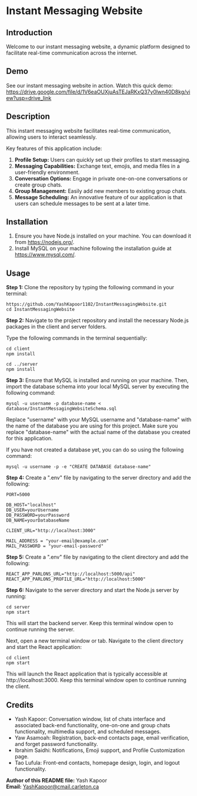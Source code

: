 # Instant Messaging Website

## Introduction
Welcome to our instant messaging website, a dynamic platform designed to facilitate
real-time communication across the internet. 

## Demo 
See our instant messaging website in action. Watch this quick demo:
https://drive.google.com/file/d/1V6eaOUXjuAsTEJaRKxQ37y0lwn40D8kg/view?usp=drive_link

## Description
This instant messaging website facilitates real-time communication, allowing users to interact seamlessly. 

Key features of this application include:

1. **Profile Setup:** Users can quickly set up their profiles to start messaging.
2. **Messaging Capabilities:** Exchange text, emojis, and media files in a user-friendly environment.
3. **Conversation Options:** Engage in private one-on-one conversations or create group chats.
4. **Group Management:** Easily add new members to existing group chats.
5. **Message Scheduling:** An innovative feature of our application is that users can schedule messages to be sent at a later time. 

## Installation
1. Ensure you have Node.js installed on your machine. You can download it from https://nodejs.org/.
2. Install MySQL on your machine following the installation guide at https://www.mysql.com/.

## Usage
**Step 1:**  Clone the repository by typing the following command in your terminal:

```
https://github.com/YashKapoor1102/InstantMessagingWebsite.git
cd InstantMessagingWebsite
```

**Step 2:** Navigate to the project repository and install the necessary Node.js packages
in the client and server folders.

Type the following commands in the terminal sequentially:

```
cd client
npm install
```

```
cd ../server
npm install
```

**Step 3:** Ensure that MySQL is installed and running on your machine. 
Then, import the database schema into your local MySQL server by executing the following command:

`mysql -u username -p database-name < database/InstantMessagingWebsiteSchema.sql`

Replace "username" with your MySQL username and "database-name" with the name of the database you are using for this project. 
Make sure you replace "database-name" with the actual name of the database you created for this application.

If you have not created a database yet, you can do so using the following command:

`mysql -u username -p -e "CREATE DATABASE database-name"`

**Step 4:** Create a ".env" file by navigating to the server directory and add the following:

```
PORT=5000

DB_HOST="localhost"
DB_USER=yourUsername
DB_PASSWORD=yourPassword
DB_NAME=yourDatabaseName

CLIENT_URL="http://localhost:3000"

MAIL_ADDRESS = "your-email@example.com"
MAIL_PASSWORD = "your-email-password"
```

**Step 5:** Create a ".env" file by navigating to the client directory and add the following:

```
REACT_APP_PARLONS_URL="http://localhost:5000/api"
REACT_APP_PARLONS_PROFILE_URL="http://localhost:5000"
```

**Step 6:** Navigate to the server directory and start the Node.js server by running:

```
cd server
npm start
```

This will start the backend server. Keep this terminal window open to continue running the server.

Next, open a new terminal window or tab. Navigate to the client directory and start the React application:

```
cd client 
npm start
```

This will launch the React application that is typically accessible at http://localhost:3000. 
Keep this terminal window open to continue running the client.

## Credits
- Yash Kapoor: Conversation window, list of chats interface and associated back-end functionality, one-on-one and group chats functionality, multimedia support, and scheduled messages.
- Yaw Asamoah: Registration, back-end contacts page, email verification, and forget password functionality.
- Ibrahim Saidhi: Notifications, Emoji support, and Profile Customization page.
- Tao Lufula: Front-end contacts, homepage design, login, and logout functionality.

**Author of this README file:** Yash Kapoor   
**Email:** YashKapoor@cmail.carleton.ca
